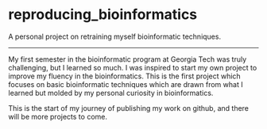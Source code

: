 # reproducing_bioinformatics
A personal project on retraining myself bioinformatic techniques.

---
My first semester in the bioinformatic program at Georgia Tech was truly challenging, but I learned so much. I was inspired to start my own project to improve my fluency in the bioinformatics. This is the first project which focuses on basic bioinformatic techniques which are drawn from what I learned but molded by my personal curiosity in bioinformatics.

This is the start of my journey of publishing my work on github, and there will be more projects to come.
